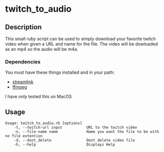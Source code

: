 # twitch_to_audio

## Description

This small ruby script can be used to simply download your favorite twitch video when given a URL and name for the file.
The video will be dowloaded as an mp4 so the audio will be m4a.

### Dependencies

You must have these things installed and in your path:
* [streamlink](https://github.com/streamlink/streamlink)
* [ffmpeg](https://www.ffmpeg.org/)

I have only tested this on MacOS

## Usage

```shell
Usage: twitch_to_audio.rb [options]
    -t, --twitch-url input           URL to the twitch video
    -n, --file-name name             Name you want the file to be with no file extention
    -d, --dont_delete                Dont delete video file
    -h, --help                       Displays Help
```
